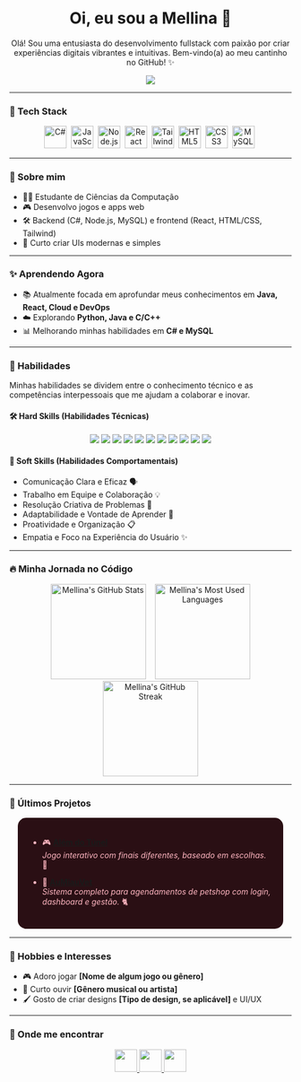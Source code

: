 <h1 align="center">
  Oi, eu sou a Mellina 🌸
</h1>

<p align="center">
  Olá! Sou uma entusiasta do desenvolvimento fullstack com paixão por criar experiências digitais vibrantes e intuitivas. Bem-vindo(a) ao meu cantinho no GitHub! ✨
</p>

<p align="center">
  <img src="https://readme-typing-svg.herokuapp.com/?color=FFB6C1¢er=true&vCenter=true&lines=Desenvolvedora+Fullstack;🌸+C%23,+JS+e+Node.js;🌸+React,+API+e+UI/UX;🌸+Ship+it+🚀" />
</p>

---

### 🌸 Tech Stack
<div align="center">
  <img src="https://cdn.jsdelivr.net/gh/devicons/devicon/icons/csharp/csharp-original.svg" width="40" alt="C#" />  
  <img src="https://cdn.jsdelivr.net/gh/devicons/devicon/icons/javascript/javascript-original.svg" width="40" alt="JavaScript" />  
  <img src="https://cdn.jsdelivr.net/gh/devicons/devicon/icons/nodejs/nodejs-original.svg" width="40" alt="Node.js" />  
  <img src="https://cdn.jsdelivr.net/gh/devicons/devicon/icons/react/react-original.svg" width="40" alt="React" />  
  <img src="https://cdn.jsdelivr.net/gh/devicons/devicon/icons/tailwindcss/tailwindcss-plain.svg" width="40" alt="Tailwind CSS" />  
  <img src="https://cdn.jsdelivr.net/gh/devicons/devicon/icons/html5/html5-original.svg" width="40" alt="HTML5" />  
  <img src="https://cdn.jsdelivr.net/gh/devicons/devicon/icons/css3/css3-original.svg" width="40" alt="CSS3" />  
  <img src="https://cdn.jsdelivr.net/gh/devicons/devicon/icons/mysql/mysql-original.svg" width="40" alt="MySQL" />  
</div>

---

### 🎀 Sobre mim

- 👩‍💻 Estudante de Ciências da Computação  
- 🎮 Desenvolvo jogos e apps web  
- 🛠️ Backend (C#, Node.js, MySQL) e frontend (React, HTML/CSS, Tailwind)  
- 🎨 Curto criar UIs modernas e simples  

---

### ✨ Aprendendo Agora

- 📚 Atualmente focada em aprofundar meus conhecimentos em **Java, React, Cloud e DevOps**
- ☁️ Explorando **Python, Java e C/C++**
- 📊 Melhorando minhas habilidades em **C# e MySQL**

---

### 🌸 Habilidades

Minhas habilidades se dividem entre o conhecimento técnico e as competências interpessoais que me ajudam a colaborar e inovar.

#### 🛠️ Hard Skills (Habilidades Técnicas)

<div align="center">
  <img src="https://img.shields.io/badge/-C%23-FFB6C1?style=for-the-badge&logo=c-sharp&logoColor=white" />
  <img src="https://img.shields.io/badge/-JavaScript-FF69B4?style=for-the-badge&logo=javascript&logoColor=white" />
  <img src="https://img.shields.io/badge/-Node.js-FFB6C1?style=for-the-badge&logo=node.js&logoColor=white" />
  <img src="https://img.shields.io/badge/-React-FF69B4?style=for-the-badge&logo=react&logoColor=white" />
  <img src="https://img.shields.io/badge/-HTML5-FFB6C1?style=for-the-badge&logo=html5&logoColor=white" />
  <img src="https://img.shields.io/badge/-CSS3-FF69B4?style=for-the-badge&logo=css3&logoColor=white" />
  <img src="https://img.shields.io/badge/-TailwindCSS-FFB6C1?style=for-the-badge&logo=tailwindcss&logoColor=white" />
  <img src="https://img.shields.io/badge/-APIs-FF69B4?style=for-the-badge&logo=graphql&logoColor=white" /> <!-- Usei GraphQL como ícone genérico para API -->
  <img src="https://img.shields.io/badge/-MySQL-FFB6C1?style=for-the-badge&logo=mysql&logoColor=white" />
  <img src="https://img.shields.io/badge/-UI%2FUX%20Design-FF69B4?style=for-the-badge&logo=figma&logoColor=white" /> <!-- Usei Figma como ícone para UI/UX -->
  <img src="https://img.shields.io/badge/-L%C3%B3gica%20de%20Programa%C3%A7%C3%A3o-FFB6C1?style=for-the-badge&logo=logic&logoColor=white" /> <!-- Ícone genérico para lógica -->
</div>

#### 🤝 Soft Skills (Habilidades Comportamentais)

- Comunicação Clara e Eficaz 🗣️
- Trabalho em Equipe e Colaboração 💡
- Resolução Criativa de Problemas 🤔
- Adaptabilidade e Vontade de Aprender 🌱
- Proatividade e Organização 📋
- Empatia e Foco na Experiência do Usuário ✨

---

### 🔥 Minha Jornada no Código

<div align="center">
  <!-- GitHub Stats -->
  <img src="https://github-readme-stats.vercel.app/api?username=Mellina-ship-it&show_icons=true&title_color=FFB6C1&icon_color=FF69B4&text_color=FFFFFF&bg_color=4B1A1F&border_radius=10&border_color=5D2E46" height="170" alt="Mellina's GitHub Stats" />
     <!-- Espaço entre os cards -->
  <!-- Most Used Languages (Standard Layout) -->
  <img src="https://github-readme-stats.vercel.app/api/top-langs/?username=Mellina-ship-it&title_color=FFB6C1&icon_color=FF69B4&text_color=FFFFFF&bg_color=4B1A1F&border_radius=10&border_color=5D2E46" height="170" alt="Mellina's Most Used Languages" />
  <br/> <!-- Quebra de linha para a Streak -->
  <!-- GitHub Streak -->
  <img src="https://github-readme-streak-stats.herokuapp.com/?user=Mellina-ship-it&streak_theme=pink&dates=FFB6C1&currStreakLabel=FF69B4&fire=FF1493&ring=FF69B4&sideLabels=FFB6C1&currStreakNum=FFFFFF&sideNums=FFFFFF&background=4B1A1F&border=5D2E46&hide_border=true" height="170" alt="Mellina's GitHub Streak" />
</div>

---

### 🧩 Últimos Projetos
<div style="background-color: #2A0F14; padding:20px; border-radius:15px; color: #FFB6C1; margin:15px">

- 🎮 **[Além do Túnel](https://github.com/Mellina-ship-it/Alem_do_tunel)**  
  *Jogo interativo com finais diferentes, baseado em escolhas.* 🌸

- 🐾 **[AuMiauVet](https://github.com/Mellina-ship-it/AuMiauVet)**  
  *Sistema completo para agendamentos de petshop com login, dashboard e gestão.* 🐈

</div>

---

### 💖 Hobbies e Interesses

- 🎮 Adoro jogar **[Nome de algum jogo ou gênero]**
- 🎵 Curto ouvir **[Gênero musical ou artista]**
- 🖌️ Gosto de criar designs **[Tipo de design, se aplicável]** e UI/UX

---

### 🌸 Onde me encontrar
<div align="center">

<a href="https://www.linkedin.com/in/mellina-bizinoto-618081227/">
  <img src="https://img.shields.io/badge/-LinkedIn-FF69B4?style=for-the-badge&logo=linkedin&logoColor=white" height="40" />
</a>
<a href="mailto:bizinoto.mellina@gmail.com">
  <img src="https://img.shields.io/badge/-Gmail-FF1493?style=for-the-badge&logo=gmail&logoColor=white" height="40" />
</a>
<a href="https://youtube.com/@mbspadua?si=j4HN7W6gvdU3bWp1">
  <img src="https://img.shields.io/badge/-YouTube-FFB6C1?style=for-the-badge&logo=youtube&logoColor=white" height="40" />
</a>

</div>
